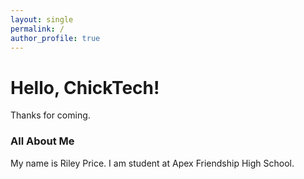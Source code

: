 ```yaml
---
layout: single
permalink: /
author_profile: true
---
```

# Hello, ChickTech!
Thanks for coming.
### All About Me
My name is Riley Price. I am student at Apex Friendship High School.
